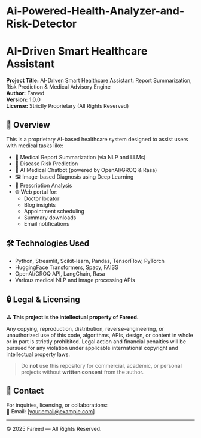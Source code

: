 # Ai-Powered-Health-Analyzer-and-Risk-Detector
# AI-Driven Smart Healthcare Assistant

**Project Title:** AI-Driven Smart Healthcare Assistant: Report Summarization, Risk Prediction & Medical Advisory Engine  
**Author:** Fareed  
**Version:** 1.0.0  
**License:** Strictly Proprietary (All Rights Reserved)  

## 🚀 Overview

This is a proprietary AI-based healthcare system designed to assist users with medical tasks like:

- 📄 Medical Report Summarization (via NLP and LLMs)
- 🧠 Disease Risk Prediction
- 💬 AI Medical Chatbot (powered by OpenAI/GROQ & Rasa)
- 🖼️ Image-based Diagnosis using Deep Learning
- 💊 Prescription Analysis
- 🌐 Web portal for:
  - Doctor locator
  - Blog insights
  - Appointment scheduling
  - Summary downloads
  - Email notifications

## 🛠️ Technologies Used

- Python, Streamlit, Scikit-learn, Pandas, TensorFlow, PyTorch
- HuggingFace Transformers, Spacy, FAISS
- OpenAI/GROQ API, LangChain, Rasa
- Various medical NLP and image processing APIs

## 🔒 Legal & Licensing

**⚠️ This project is the intellectual property of Fareed.**

Any copying, reproduction, distribution, reverse-engineering, or unauthorized use of this code, algorithms, APIs, design, or content in whole or in part is strictly prohibited. Legal action and financial penalties will be pursued for any violation under applicable international copyright and intellectual property laws.

> Do **not** use this repository for commercial, academic, or personal projects without **written consent** from the author.

## 📩 Contact

For inquiries, licensing, or collaborations:  
📧 Email: [your.email@example.com]

---

© 2025 Fareed — All Rights Reserved.
